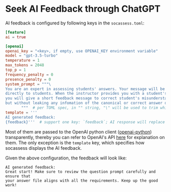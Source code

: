 # Seek AI Feedback through ChatGPT

AI feedback is configured by following keys in the `socassess.toml`:

```toml
[feature]
ai = true

[openai]
openai_key = "<key>, if empty, use OPENAI_KEY environment variable"
model = "gpt-3.5-turbo"
temperature = 1
max_tokens = 2048
top_p = 1
frequency_penalty = 0
presence_penalty = 0
system_prompt = """\
You are an expert in assessing students' answers. Your message will be sent \
directly to students. When the instructor provides you with a student's answer, \
you will give a short feedback message to correct student's misunderstanding, \
but without leaking any infomation of the canonical or correct answer directly. \
       """  # per TOML spec, in "" string, "\" will be used to trim whitespaces and newlines
template = '''
AI generated feedback:
{feedback}'''  # support one key: `feedback`; AI response will replace {feedback}
```

Most of them are passed to the OpenAI python client
([openai-python](<https://github.com/openai/openai-python>)) transparently,
thereby you can refer to OpenAI's API
[here](<https://platform.openai.com/docs/api-reference/chat/create>) for
explanation on them. The only exception is the `template` key, which specifies
how socassess displays the AI feedback.

Given the above configuration, the feedback will look like:

```
AI generated feedback:
Great start! Make sure to review the question prompt carefully and ensure that
your answer file aligns with all the requirements. Keep up the good work!
```
